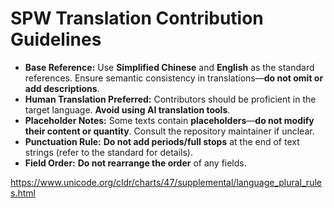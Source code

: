 # SPW Translation Contribution Guidelines 

- **Base Reference:** Use **Simplified Chinese** and **English** as the standard references. Ensure semantic consistency in translations—**do not omit or add descriptions**.
- **Human Translation Preferred:** Contributors should be proficient in the target language. **Avoid using AI translation tools**.
- **Placeholder Notes:** Some texts contain **placeholders**—**do not modify their content or quantity**. Consult the repository maintainer if unclear.
- **Punctuation Rule:** **Do not add periods/full stops** at the end of text strings (refer to the standard for details).
- **Field Order:** **Do not rearrange the order** of any fields.

https://www.unicode.org/cldr/charts/47/supplemental/language_plural_rules.html